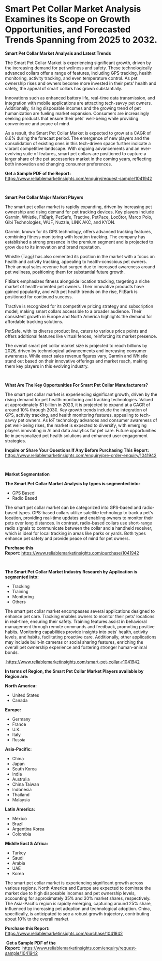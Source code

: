 <p><h1>Smart Pet Collar Market Analysis Examines its Scope on Growth Opportunities, and Forecasted Trends Spanning from 2025 to 2032.</h1></p><p><strong>Smart Pet Collar Market Analysis and Latest Trends</strong></p>
<p><p>The Smart Pet Collar Market is experiencing significant growth, driven by the increasing demand for pet wellness and safety. These technologically advanced collars offer a range of features, including GPS tracking, health monitoring, activity tracking, and even temperature control. As pet ownership rises and owners become more invested in their pets' health and safety, the appeal of smart collars has grown substantially.</p><p>Innovations such as enhanced battery life, real-time data transmission, and integration with mobile applications are attracting tech-savvy pet owners. Additionally, rising disposable incomes and the growing trend of pet humanization are fueling market expansion. Consumers are increasingly seeking products that ensure their pets' well-being while providing convenience and peace of mind.</p><p>As a result, the Smart Pet Collar Market is expected to grow at a CAGR of 8.6% during the forecast period. The emergence of new players and the consolidation of existing ones in this tech-driven space further indicate a vibrant competitive landscape. With ongoing advancements and an ever-evolving suite of features, smart pet collars are positioned to capture a larger share of the pet accessories market in the coming years, reflecting both innovation and changing consumer preferences.</p></p>
<p><strong>Get a Sample PDF of the Report:&nbsp;</strong> <a href="https://www.reliablemarketinsights.com/enquiry/request-sample/1041942?utm_campaign=3621&utm_medium=2&utm_source=Github&utm_content=ia&utm_term=15042025&utm_id=smart-pet-collar">https://www.reliablemarketinsights.com/enquiry/request-sample/1041942</a></p>
<p>&nbsp;</p>
<p><strong>Smart Pet Collar Major Market Players</strong></p>
<p><p>The smart pet collar market is rapidly expanding, driven by increasing pet ownership and rising demand for pet tracking devices. Key players include Garmin, Whistle, FitBark, PetSafe, Tractive, PetPace, Loc8tor, Marco Polo, Gibi Technologies, WÜF, Nuzzle, LINK AKC, and KYON.</p><p>Garmin, known for its GPS technology, offers advanced tracking features, combining fitness monitoring with location tracking. The company has established a strong presence in the premium segment and is projected to grow due to its innovation and brand reputation. </p><p>Whistle (Tagg) has also cemented its position in the market with a focus on health and activity tracking, appealing to health-conscious pet owners. Their annual sales revenue had surged due to increased awareness around pet wellness, positioning them for substantial future growth.</p><p>FitBark emphasizes fitness alongside location tracking, targeting a niche market of health-oriented pet owners. Their innovative products have gained popularity, and with pet health trends on the rise, FitBark is positioned for continued success.</p><p>Tractive is recognized for its competitive pricing strategy and subscription model, making smart collars accessible to a broader audience. Their consistent growth in Europe and North America highlights the demand for affordable tracking solutions.</p><p>PetSafe, with its diverse product line, caters to various price points and offers additional features like virtual fences, reinforcing its market presence. </p><p>The overall smart pet collar market size is projected to reach billions by 2026, driven by technological advancements and increasing consumer awareness. While exact sales revenue figures vary, Garmin and Whistle stand out based on their innovative offerings and market reach, making them key players in this evolving industry.</p></p>
<p>&nbsp;</p>
<p><strong>What Are The Key Opportunities For Smart Pet Collar Manufacturers?</strong></p>
<p><p>The smart pet collar market is experiencing significant growth, driven by the rising demand for pet health monitoring and tracking technologies. Valued at approximately $1 billion in 2023, it is projected to expand at a CAGR of around 10% through 2030. Key growth trends include the integration of GPS, activity tracking, and health monitoring features, appealing to tech-savvy pet owners. As IoT technology advances and consumer awareness of pet well-being rises, the market is expected to diversify, with emerging players innovating in AI and data analytics for pet care. Future opportunities lie in personalized pet health solutions and enhanced user engagement strategies.</p></p>
<p><strong>Inquire or Share Your Questions If Any Before Purchasing This Report:</strong> <a href="https://www.reliablemarketinsights.com/enquiry/pre-order-enquiry/1041942?utm_campaign=3621&utm_medium=2&utm_source=Github&utm_content=ia&utm_term=15042025&utm_id=smart-pet-collar">https://www.reliablemarketinsights.com/enquiry/pre-order-enquiry/1041942</a></p>
<p>&nbsp;</p>
<p><strong>Market Segmentation</strong></p>
<p><strong>The Smart Pet Collar Market Analysis by types is segmented into:</strong></p>
<p><ul><li>GPS Based</li><li>Radio Based</li></ul></p>
<p><p>The smart pet collar market can be categorized into GPS-based and radio-based types. GPS-based collars utilize satellite technology to track a pet's location, providing real-time updates and enabling owners to monitor their pets over long distances. In contrast, radio-based collars use short-range radio signals to communicate between the collar and a handheld receiver, which is ideal for local tracking in areas like parks or yards. Both types enhance pet safety and provide peace of mind for pet owners.</p></p>
<p><strong>Purchase this Report:&nbsp;</strong><a href="https://www.reliablemarketinsights.com/purchase/1041942?utm_campaign=3621&utm_medium=2&utm_source=Github&utm_content=ia&utm_term=15042025&utm_id=smart-pet-collar">https://www.reliablemarketinsights.com/purchase/1041942</a></p>
<p>&nbsp;</p>
<p><strong>The Smart Pet Collar Market Industry Research by Application is segmented into:</strong></p>
<p><ul><li>Tracking</li><li>Training</li><li>Monitoring</li><li>Others</li></ul></p>
<p><p>The smart pet collar market encompasses several applications designed to enhance pet care. Tracking enables owners to monitor their pets' locations in real-time, ensuring their safety. Training features assist in behavioral management through remote commands and feedback, promoting positive habits. Monitoring capabilities provide insights into pets' health, activity levels, and habits, facilitating proactive care. Additionally, other applications may include built-in cameras or social sharing features, enriching the overall pet ownership experience and fostering stronger human-animal bonds.</p></p>
<p><a href="https://www.reliablemarketinsights.com/smart-pet-collar-r1041942?utm_campaign=3621&utm_medium=2&utm_source=Github&utm_content=ia&utm_term=15042025&utm_id=smart-pet-collar">&nbsp;https://www.reliablemarketinsights.com/smart-pet-collar-r1041942</a></p>
<p><strong>In terms of Region, the Smart Pet Collar Market Players available by Region are:</strong></p>
<p>
    <p> <strong> North America: </strong>
        <ul>
            <li>United States</li>
            <li>Canada</li>
        </ul>
        </p> 
    <p> <strong> Europe: </strong>
        <ul>
            <li>Germany</li>
            <li>France</li>
            <li>U.K.</li>
            <li>Italy</li>
            <li>Russia</li>
        </ul>
        </p> 
    <p> <strong> Asia-Pacific: </strong>
        <ul>
            <li>China</li>
            <li>Japan</li>
            <li>South Korea</li>
            <li>India</li>
            <li>Australia</li>
            <li>China Taiwan</li>
            <li>Indonesia</li>
            <li>Thailand</li>
            <li>Malaysia</li>
        </ul>
        </p> 
    <p> <strong> Latin America: </strong>
        <ul>
            <li>Mexico</li>
            <li>Brazil</li>
            <li>Argentina Korea</li>
            <li>Colombia</li>
        </ul>
        </p> 
    <p> <strong> Middle East & Africa: </strong>
        <ul>
            <li>Turkey</li>
            <li>Saudi</li>
            <li>Arabia</li>
            <li>UAE</li>
            <li>Korea</li>
        </ul>
    </p>
    </p>
<p><p>The smart pet collar market is experiencing significant growth across various regions. North America and Europe are expected to dominate the market due to high disposable incomes and pet ownership levels, accounting for approximately 35% and 30% market shares, respectively. The Asia-Pacific region is rapidly emerging, capturing around 25% share, influenced by increasing pet adoption and technological adoption. China, specifically, is anticipated to see a robust growth trajectory, contributing about 10% to the overall market.</p></p>
<p><strong>Purchase this Report: </strong><a href="https://www.reliablemarketinsights.com/purchase/1041942?utm_campaign=3621&utm_medium=2&utm_source=Github&utm_content=ia&utm_term=15042025&utm_id=smart-pet-collar">https://www.reliablemarketinsights.com/purchase/1041942</a></p>
<p>&nbsp;<strong>Get a Sample PDF of the Report:&nbsp;&nbsp;</strong><a href="https://www.reliablemarketinsights.com/enquiry/request-sample/1041942?utm_campaign=3621&utm_medium=2&utm_source=Github&utm_content=ia&utm_term=15042025&utm_id=smart-pet-collar">https://www.reliablemarketinsights.com/enquiry/request-sample/1041942</a></p>
<p><strong></strong></p>
<p><p></p><p></p><p></p></p>